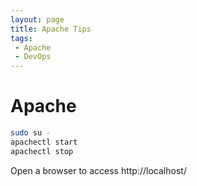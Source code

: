 ```yaml
---
layout: page
title: Apache Tips
tags:
 - Apache
 - DevOps
---
```


# Apache

```sh
sudo su -
apachectl start
apachectl stop
```

Open a browser to access http://localhost/
